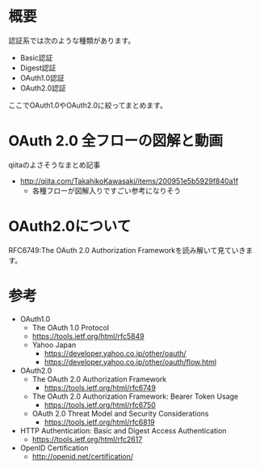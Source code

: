 # 概要
認証系では次のような種類があります。
- Basic認証
- Digest認証
- OAuth1.0認証
- OAuth2.0認証

ここでOAuth1.0やOAuth2.0に絞ってまとめます。

# OAuth 2.0 全フローの図解と動画
qiitaのよさそうなまとめ記事
- http://qiita.com/TakahikoKawasaki/items/200951e5b5929f840a1f
  - 各種フローが図解入りですごい参考になりそう



# OAuth2.0について
RFC6749:The OAuth 2.0 Authorization Frameworkを読み解いて見ていきます。



# 参考
- OAuth1.0
  -  The OAuth 1.0 Protocol
    - https://tools.ietf.org/html/rfc5849
  - Yahoo Japan
    - https://developer.yahoo.co.jp/other/oauth/
    - https://developer.yahoo.co.jp/other/oauth/flow.html
- OAuth2.0
  - The OAuth 2.0 Authorization Framework
    - https://tools.ietf.org/html/rfc6749
  - The OAuth 2.0 Authorization Framework: Bearer Token Usage
    - https://tools.ietf.org/html/rfc6750
  - OAuth 2.0 Threat Model and Security Considerations
    - https://tools.ietf.org/html/rfc6819
- HTTP Authentication: Basic and Digest Access Authentication
  - https://tools.ietf.org/html/rfc2617
- OpenID Certification
  - http://openid.net/certification/
